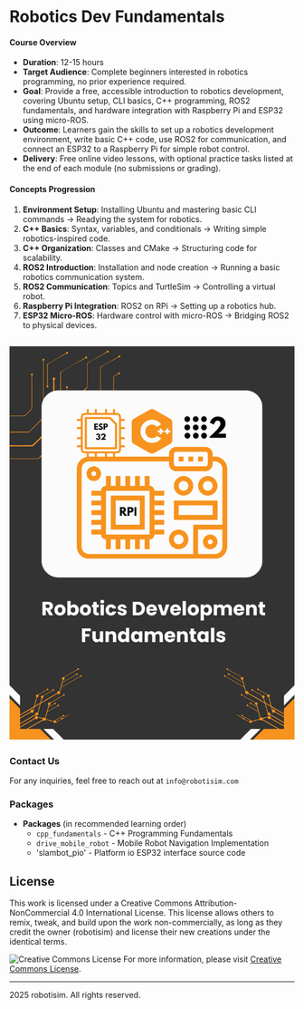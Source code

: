 # Robotics Dev Fundamentals
#### Course Overview
- **Duration**: 12-15 hours
- **Target Audience**: Complete beginners interested in robotics programming, no prior experience required.
- **Goal**: Provide a free, accessible introduction to robotics development, covering Ubuntu setup, CLI basics, C++ programming, ROS2 fundamentals, and hardware integration with Raspberry Pi and ESP32 using micro-ROS.
- **Outcome**: Learners gain the skills to set up a robotics development environment, write basic C++ code, use ROS2 for communication, and connect an ESP32 to a Raspberry Pi for simple robot control.
- **Delivery**: Free online video lessons, with optional practice tasks listed at the end of each module (no submissions or grading).

#### Concepts Progression
1. **Environment Setup**: Installing Ubuntu and mastering basic CLI commands → Readying the system for robotics.
2. **C++ Basics**: Syntax, variables, and conditionals → Writing simple robotics-inspired code.
3. **C++ Organization**: Classes and CMake → Structuring code for scalability.
4. **ROS2 Introduction**: Installation and node creation → Running a basic robotics communication system.
5. **ROS2 Communication**: Topics and TurtleSim → Controlling a virtual robot.
6. **Raspberry Pi Integration**: ROS2 on RPi → Setting up a robotics hub.
7. **ESP32 Micro-ROS**: Hardware control with micro-ROS → Bridging ROS2 to physical devices.


![main](resources/Robotics_Development_Fundamentals.png)
----

### Contact Us
For any inquiries, feel free to reach out at `info@robotisim.com`

### Packages
- **Packages** (in recommended learning order)
    - `cpp_fundamentals` - C++ Programming Fundamentals
    - `drive_mobile_robot` - Mobile Robot Navigation Implementation
    - 'slambot_pio' - Platform io ESP32 interface source code


## License
This work is licensed under a Creative Commons Attribution-NonCommercial 4.0 International License. This license allows others to remix, tweak, and build upon the work non-commercially, as long as they credit the owner (robotisim) and license their new creations under the identical terms.

![Creative Commons License](https://i.creativecommons.org/l/by-nc/4.0/88x31.png)
For more information, please visit [Creative Commons License](http://creativecommons.org/licenses/by-nc/4.0/).

---

 2025 robotisim. All rights reserved.
